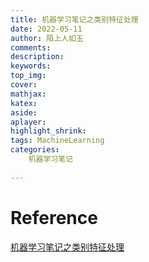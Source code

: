 ```yaml
---
title: 机器学习笔记之类别特征处理
date: 2022-05-11
author: 陌上人如玉
comments:
description:
keywords:
top_img:
cover:
mathjax:
katex:
aside:
aplayer:
highlight_shrink:
tags: MachineLearning
categories: 
    机器学习笔记
  
---
```


# Reference
[机器学习笔记之类别特征处理](https://www.cnblogs.com/JetpropelledSnake/p/14460790.html)